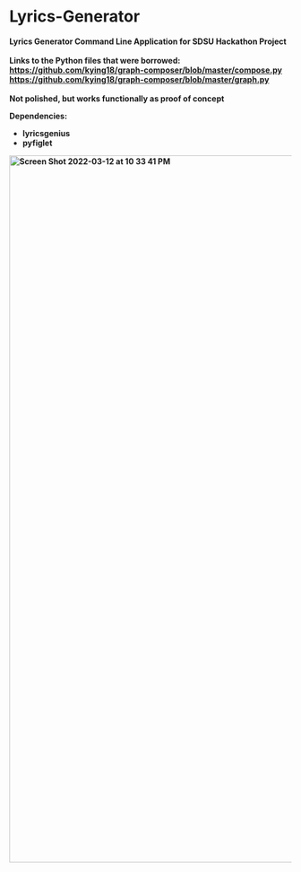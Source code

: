# Lyrics-Generator
<b>Lyrics Generator Command Line Application for SDSU Hackathon Project<br/><br/>
Links to the Python files that were borrowed:<br/>
https://github.com/kying18/graph-composer/blob/master/compose.py<br/>
https://github.com/kying18/graph-composer/blob/master/graph.py<br/><br/>
Not polished, but works functionally as proof of concept<br/>

**Dependencies:**
- lyricsgenius
- pyfiglet
<img width="1261" alt="Screen Shot 2022-03-12 at 10 33 41 PM" src="https://user-images.githubusercontent.com/46804151/158048180-c442395e-0ae7-469d-b8c9-20b136a78e0c.png">
